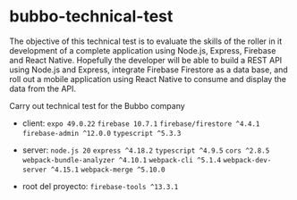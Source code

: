 # bubbo-technical-test

The objective of this technical test is to evaluate the skills of the roller in it development of a complete application using Node.js, Express, Firebase and React Native. Hopefully the developer will be able to build a REST API using Node.js and Express, integrate Firebase Firestore as a data base, and roll out a mobile application using React Native to consume and display the data from the API.

Carry out technical test for the Bubbo company

- client:
  `expo 49.0.22`
  `firebase 10.7.1`
  `firebase/firestore ^4.4.1`
  `firebase-admin ^12.0.0`
  `typescript ^5.3.3`

- server:
  `node.js 20`
  `express ^4.18.2`
  `typescript ^4.9.5`
  `cors ^2.8.5`
  `webpack-bundle-analyzer ^4.10.1`
  `webpack-cli ^5.1.4`
  `webpack-dev-server ^4.15.1`
  `webpack-merge ^5.10.0`

- root del proyecto:
  `firebase-tools ^13.3.1`
